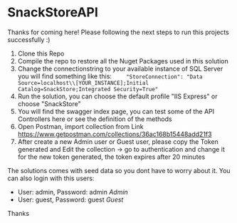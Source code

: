 # SnackStoreAPI

Thanks for coming here! Please following the next steps to run this projects successfully :) 

1. Clone this Repo 
2. Compile the repo to restore all the Nuget Packages used in this solution
3. Change the connectionstring to your available instance of SQL Server you will find something like this: 
`    "StoreConnection": "Data Source=localhost\\[YOUR_INSTANCE];Initial Catalog=SnackStore;Integrated Security=True"` 
4. Run the solution, you can choose the default profile "IIS Express" or choose "SnackStore"
5. You will find the swagger index page, you can test some of the API Controllers here or see the definition of the methods
6. Open Postman, import collection from Link https://www.getpostman.com/collections/36ac168b15448add21f3
7. After create a new Admin user or Guest user, please copy the Token generated and Edit the collection -> go to authentication and change it for the new token generated, the token expires after 20 minutes

The solutions comes with seed data so you dont have to worry about it. You can also login with this users:
 - User: admin, Password: admin *Admin*
 - User: guest, Password: guest *Guest*

Thanks


